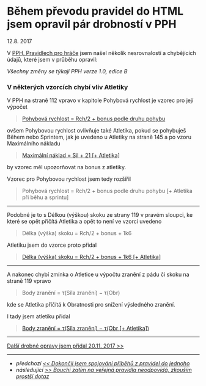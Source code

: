 # Během převodu pravidel do HTML jsem opravil pár drobností v PPH

12.8. 2017

V [PPH, Pravidlech pro hráče](https://pph.drdplus.info) jsem našel několik nesrovnalostí a chybějících údajů, které jsem v průběhu opravil:

*Všechny změny se týkají PPH verze 1.0, edice B*

### V některých vzorcích chybí vliv Atletiky

V PPH na straně 112 vpravo v kapitole Pohybová rychlost je vzorec pro její výpočet
> [Pohybová rychlost = Rch/2 + bonus podle druhu pohybu](https://pph.drdplus.info/#vypocet_pohybove_rychlosti)

ovšem Pohybovou rychlost ovlivňuje také Atletika, pokud se pohybuješ Během nebo Sprintem,
jak je uvedeno u Atletiky na straně 145 a po vzoru Maximálního nákladu
> [Maximální náklad = Sil + 21 [+ Atletika]](https://pph.drdplus.info/#vypocet_maximalniho_nakladu)

by vzorec měl upozorňovat na bonus z atletiky.

Vzorec pro Pohybovou rychlost jsem tedy rozšířil
> Pohybová rychlost = Rch/2 + bonus podle druhu pohybu [+ Atletika při běhu a sprintu]

---

Podobné je to s Délkou (výškou) skoku ze strany 119 v pravém sloupci, ke které se opět přičítá Atletika a opět to není
ve vzorci uvedeno
> Délka (výška) skoku = Rch/2 + bonus + 1k6

Atletiku jsem do vzorce proto přidal

> [Délka (výška) skoku = Rch/2 + bonus + 1k6 [+ Atletika]](https://pph.drdplus.info/#vypocet_delky_a_vysky_skoku)

---

A nakonec chybí zmínka o Atletice u výpočtu zranění z pádu či skoku na straně 119 vpravo
> Body zranění = τ(Síla zranění) − τ(Obr)

kde se Atletika přičítá k Obratnosti pro snížení výsledného zranění.

I tady jsem atletiku přidal
> [Body zranění = τ(Síla zranění) − τ(Obr [+ Atletika])](https://pph.drdplus.info/#vypocet_zraneni_pri_padu)

---

[Další drobné opravy jsem přidal 20.11. 2017 >>](11-20-2017-opravuji_dalsi_drobne_nejasnosti_v_pph.md)

---

- *předchozí [<< Dokončil jsem spojování příběhů z pravidel do jednoho](8-11-2017-dokoncil_jsem_spojovani_pribehu_z_pravidel_do_jednoho.md)*
- *následující [>> Bouchi zatím na veřejná pravidla neodpovídá, zkouším prostší dotaz](11-11-2017-bouchi_zatim_na_verejna_pravidla_neodpovida_zkousim_prostsi_dotaz.md)*
